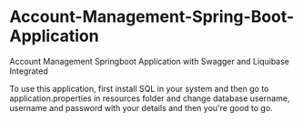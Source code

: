# Account-Management-Spring-Boot-Application
Account Management Springboot Application with Swagger and Liquibase Integrated

To use this application, 
first install SQL in your system
and then go to application.properties in resources folder 
and change database username, username and password with your details and then you're good to go.
